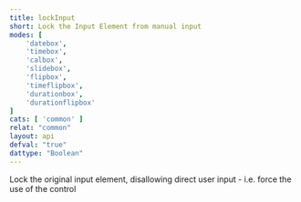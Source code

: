 ```yaml
---
title: lockInput
short: Lock the Input Element from manual input
modes: [
	'datebox',
	'timebox',
	'calbox',
	'slidebox',
	'flipbox',
	'timeflipbox',
	'durationbox',
	'durationflipbox'
]
cats: [ 'common' ]
relat: "common"
layout: api
defval: "true"
dattype: "Boolean"
---
```


Lock the original input element, disallowing direct user input - i.e. force the use of the control

